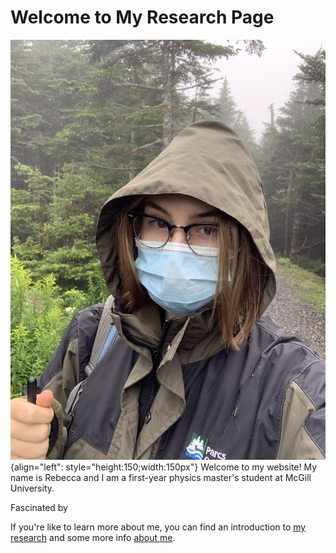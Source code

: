 # Welcome to My Research Page


![Selfie](./media/selfie.jpg "Me"){align="left": style="height:150;width:150px"}
Welcome to my website! My name is Rebecca and I am a first-year physics master's student at McGill University. 

Fascinated by 

If you're like to learn more about me, you can find an introduction to [my research](./reasearch/research_index.md) and some more info [about me](./about/about.md).
